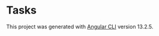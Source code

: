 # Tasks

This project was generated with [Angular CLI](https://github.com/angular/angular-cli) version 13.2.5.
